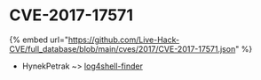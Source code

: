 # CVE-2017-17571
{% embed url="https://github.com/Live-Hack-CVE/full_database/blob/main/cves/2017/CVE-2017-17571.json" %}

* HynekPetrak ~> [log4shell-finder](https://www.alice-snow.ru/2017/database/cve-2017-17571/log4shell-finder-hynekpetrak)